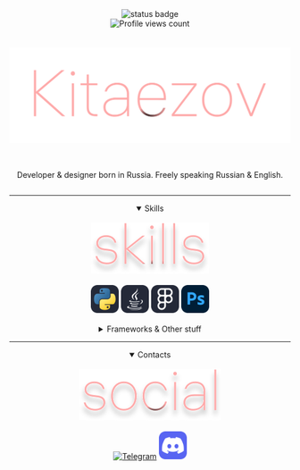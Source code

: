 <div align="center" class="head-me" style="display: flex; flex-direction: column; align-items: center;">
    <img src="https://api.statusbadges.me/badge/status/492044354714861570" alt="status badge" />
    <img src="https://komarev.com/ghpvc/?username=kitaezov&color=9963B3" alt="Profile views count" />
    <br>
    <br>
    <img src="https://github.com/kitaezov/kitaezov/blob/main/img/kitaezov.svg" alt="kitaezov logo" />
    <br>
    <br>
    <p>Developer & designer born in Russia. 
       Freely speaking Russian & English.</p>
</div>

----

<div align="center" class="skills" style="display: flex; flex-direction: column; align-items: center;">
    <details open>
        <summary>Skills</summary>
        <br>
        <img src="https://github.com/kitaezov/kitaezov/blob/main/img/skills.svg" alt="skills" />
        <br>
        <br>
        <img src="https://raw.githubusercontent.com/tandpfun/skill-icons/de91fca307a83d75fc5b1f6ce24540454acead41/icons/Python-Dark.svg" width="50" alt="Python" />
        <img src="https://raw.githubusercontent.com/tandpfun/skill-icons/de91fca307a83d75fc5b1f6ce24540454acead41/icons/Java-Dark.svg" width="50" alt="Java" />
        <img src="https://raw.githubusercontent.com/tandpfun/skill-icons/de91fca307a83d75fc5b1f6ce24540454acead41/icons/Figma-Dark.svg" width="50" alt="Figma" />
        <img src="https://raw.githubusercontent.com/tandpfun/skill-icons/de91fca307a83d75fc5b1f6ce24540454acead41/icons/Photoshop.svg" width="50" alt="Photoshop" />
        <br>
        <br>
        <details>
            <summary>Frameworks & Other stuff</summary>
            		<br>
            		<img src="https://skillicons.dev/icons?i=git,mysql,nosql,fastapi,discord"/><br>
              		<a>And more...</a>		
            </details>
        </details>
</div>

----

<div align="center" class="contacts" style="display: flex; flex-direction: column; align-items: center;">
    <details open>
        <summary>Contacts</summary>
        <br>
        <img src="https://github.com/kitaezov/kitaezov/blob/main/img/social.svg" alt="social media" />
        <br>
        <br>
        <a href="https://t.me/"><img src="https://upload.wikimedia.org/wikipedia/commons/thumb/8/82/Telegram_logo.svg/512px-Telegram_logo.svg.png?20220101141644" width="50" alt="Telegram" /></a>
        <a href="https://discord.com/users/492044354714861570"><img src="https://raw.githubusercontent.com/tandpfun/skill-icons/de91fca307a83d75fc5b1f6ce24540454acead41/icons/Discord.svg" width="50" alt="Discord" /></a>
    </details>
</div>
